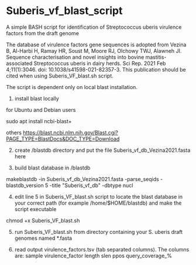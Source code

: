 # Suberis_vf_blast_script
A simple BASH script for identification of Streptococcus uberis virulence factors from the draft genome

The database of virulence factors gene sequences is adopted from Vezina B, Al-Harbi H, Ramay HR, Soust M, Moore RJ, Olchowy TWJ, Alawneh JI. Sequence characterisation and novel insights into bovine mastitis-associated Streptococcus uberis in dairy herds. Sci Rep. 2021 Feb 4;11(1):3046. doi: 10.1038/s41598-021-82357-3. This publication should be cited when using Suberis_VF_blast.sh script.

The script is dependent only on local blast installation.

1. install blast locally

for Ubuntu and Debian users

sudo apt install ncbi-blast+

others https://blast.ncbi.nlm.nih.gov/Blast.cgi?PAGE_TYPE=BlastDocs&DOC_TYPE=Download

2. create /blastdb directory and put the file Suberis_vf_db_Vezina2021.fasta here

3. build blast database in /blastdb

makeblastdb -in Suberis_vf_db_Vezina2021.fasta -parse_seqids -blastdb_version 5 -title "Suberis_vf_db" -dbtype nucl

4. edit line 5 in Suberis_VF_blast.sh script to locate the blast database in your correct path (for example /home/$HOME/blastdb) and make the script executable

chmod +x Suberis_VF_blast.sh

5. run Suberis_VF_blast.sh from directory containing your S. uberis draft genomes named *.fasta

6. read output virulence_factors.tsv (tab separated columns). The columns are: sample virulence_factor length slen ppos query_coverage_%

